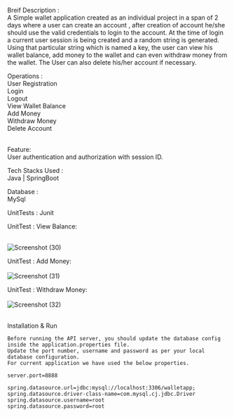 Breif Description :
<br>
A Simple wallet application created as an individual project in a span of 2 days where a user can create an account , after creation of account he/she should use the valid credentials to login to the account. At the time of login a current user session is being created and a random string is generated. Using that particular string which is named a key, the user can view his wallet balance, add money to the wallet and can even withdraw money from the wallet.
The User can also delete his/her account if necessary.

Operations :
<br>
User Registration
<br>
Login
<br>
Logout
<br>
View Wallet Balance
<br>
Add Money
<br>
Withdraw Money
<br>
Delete Account
<br>
<br>

Feature:
<br>
User authentication and authorization with session ID.

Tech Stacks Used : 
<br>
Java | SpringBoot 

Database :
<br>
MySql

UnitTests :
Junit
<br>

UnitTest : View Balance:
<br>
<br>

![Screenshot (30)](https://github.com/arunprazad001/walletApp/assets/105920330/06e0f134-3ced-40cb-8888-eb541d931c5d)
<br>

UnitTest : Add Money:
<br>
<br>
![Screenshot (31)](https://github.com/arunprazad001/walletApp/assets/105920330/6937a2bc-4f27-4b15-b02c-8c182011fbbd)
<br>

UnitTest : Withdraw Money:
<br>
<br>
![Screenshot (32)](https://github.com/arunprazad001/walletApp/assets/105920330/40843593-c103-41df-891e-7d428cef10bb)
<br>
<br>

Installation & Run

    Before running the API server, you should update the database config inside the application.properties file.
    Update the port number, username and password as per your local database configuration.
    For current application we have used the below properties.

    server.port=8888

    spring.datasource.url=jdbc:mysql://localhost:3306/walletapp;
    spring.datasource.driver-class-name=com.mysql.cj.jdbc.Driver
    spring.datasource.username=root
    spring.datasource.password=root

